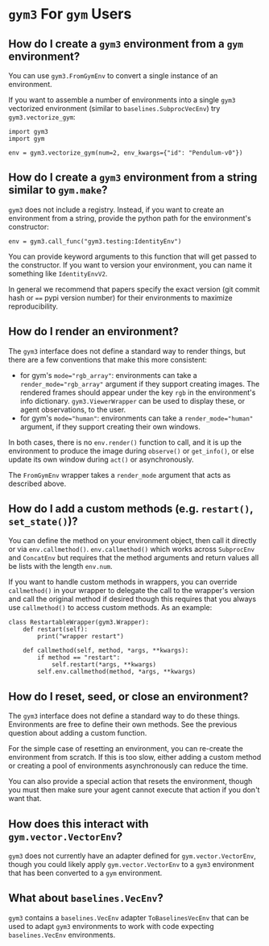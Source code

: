# `gym3` For `gym` Users

## How do I create a `gym3` environment from a `gym` environment?

You can use `gym3.FromGymEnv` to convert a single instance of an environment.

If you want to assemble a number of environments into a single `gym3` vectorized environment (similar to `baselines.SubprocVecEnv`) try `gym3.vectorize_gym`:

```
import gym3
import gym

env = gym3.vectorize_gym(num=2, env_kwargs={"id": "Pendulum-v0"})
```

## How do I create a `gym3` environment from a string similar to `gym.make`?

`gym3` does not include a registry.  Instead, if you want to create an environment from a string, provide the python path for the environment's constructor:

```
env = gym3.call_func("gym3.testing:IdentityEnv")
```

You can provide keyword arguments to this function that will get passed to the constructor.  If you want to version your environment, you can name it something like `IdentityEnvV2`.

In general we recommend that papers specify the exact version (git commit hash or `==` pypi version number) for their environments to maximize reproducibility.

## How do I render an environment?

The `gym3` interface does not define a standard way to render things, but there are a few conventions that make this more consistent:

* for gym's `mode="rgb_array"`: environments can take a `render_mode="rgb_array"` argument if they support creating images.  The rendered frames should appear under the key `rgb` in the environment's info dictionary.  `gym3.ViewerWrapper` can be used to display these, or agent observations, to the user.
* for gym's `mode="human"`: environments can take a `render_mode="human"` argument, if they support creating their own windows.

In both cases, there is no `env.render()` function to call, and it is up the environment to produce the image during `observe()` or `get_info()`, or else update its own window during `act()` or asynchronously.

The `FromGymEnv` wrapper takes a `render_mode` argument that acts as described above.

## How do I add a custom methods (e.g. `restart()`, `set_state()`)?

You can define the method on your environment object, then call it directly or via `env.callmethod()`.  `env.callmethod()` which works across `SubprocEnv` and `ConcatEnv` but requires that the method arguments and return values all be lists with the length `env.num`.

If you want to handle custom methods in wrappers, you can override `callmethod()` in your wrapper to delegate the call to the wrapper's version and call the original method if desired though this requires that you always use `callmethod()` to access custom methods.  As an example:

```
class RestartableWrapper(gym3.Wrapper):
    def restart(self):
        print("wrapper restart")
        
    def callmethod(self, method, *args, **kwargs):
        if method == "restart":
            self.restart(*args, **kwargs)
        self.env.callmethod(method, *args, **kwargs)
```

## How do I reset, seed, or close an environment?

The `gym3` interface does not define a standard way to do these things.  Environments are free to define their own methods.  See the previous question about adding a custom function.

For the simple case of resetting an environment, you can re-create the environment from scratch.  If this is too slow, either adding a custom method or creating a pool of environments asynchronously can reduce the time.

You can also provide a special action that resets the environment, though you must then make sure your agent cannot execute that action if you don't want that.

## How does this interact with `gym.vector.VectorEnv`?

`gym3` does not currently have an adapter defined for `gym.vector.VectorEnv`, though you could likely apply `gym.vector.VectorEnv` to a `gym3` environment that has been converted to a `gym` environment.

## What about `baselines.VecEnv`?

`gym3` contains a `baselines.VecEnv` adapter `ToBaselinesVecEnv` that can be used to adapt `gym3` environments to work with code expecting `baselines.VecEnv` environments.